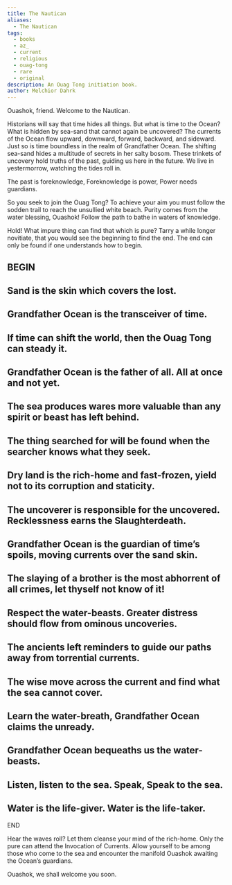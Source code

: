 ```yaml
---
title: The Nautican
aliases:
  - The Nautican
tags:
  - books
  - az_
  - current
  - religious
  - ouag-tong
  - rare
  - original
description: An Ouag Tong initiation book.
author: Melchior Dahrk
---
```

Ouashok, friend. Welcome to the Nautican.

Historians will say that time hides all things. But what is time to the Ocean? What is hidden by sea-sand that cannot again be uncovered? The currents of the Ocean flow upward, downward, forward, backward, and sideward. Just so is time boundless in the realm of Grandfather Ocean. The shifting sea-sand hides a multitude of secrets in her salty bosom. These trinkets of uncovery hold truths of the past, guiding us here in the future. We live in yestermorrow, watching the tides roll in.

The past is foreknowledge,
Foreknowledge is power,
Power needs guardians.

So you seek to join the Ouag Tong? To achieve your aim you must follow the sodden trail to reach the unsullied white beach. Purity comes from the water blessing, Ouashok! Follow the path to bathe in waters of knowledge.

Hold! What impure thing can find that which is pure? Tarry a while longer novitiate, that you would see the beginning to find the end. The end can only be found if one understands how to begin.

BEGIN
-
Sand is the skin which covers the lost.
-
Grandfather Ocean is the transceiver of time.
-
If time can shift the world, then the Ouag Tong can steady it.
-
Grandfather Ocean is the father of all. All at once and not yet.
-
The sea produces wares more valuable than any spirit or beast has left behind.
-
The thing searched for will be found when the searcher knows what they seek.
-
Dry land is the rich-home and fast-frozen, yield not to its corruption and staticity.
-
The uncoverer is responsible for the uncovered. Recklessness earns the Slaughterdeath.
-
Grandfather Ocean is the guardian of time’s spoils, moving currents over the sand skin.
-
The slaying of a brother is the most abhorrent of all crimes, let thyself not know of it!
-
Respect the water-beasts. Greater distress should flow from ominous uncoveries.
-
The ancients left reminders to guide our paths away from torrential currents.
-
The wise move across the current and find what the sea cannot cover.
-
Learn the water-breath, Grandfather Ocean claims the unready.
-
Grandfather Ocean bequeaths us the water-beasts.
-
Listen, listen to the sea. Speak, Speak to the sea.
-
Water is the life-giver. Water is the life-taker.
-
END

Hear the waves roll? Let them cleanse your mind of the rich-home. Only the pure can attend the Invocation of Currents. Allow yourself to be among those who come to the sea and encounter the manifold Ouashok awaiting the Ocean’s guardians.

Ouashok, we shall welcome you soon.